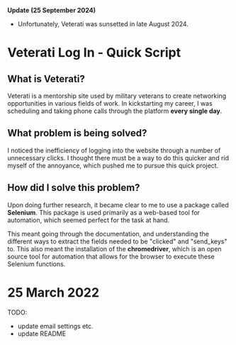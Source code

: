 **Update (25 September 2024)**
- Unfortunately, Veterati was sunsetted in late August 2024. 

# Veterati Log In - Quick Script

## What is Veterati?

Veterati is a mentorship site used by military veterans to create networking opportunities in various fields of work. In kickstarting my career, I was scheduling and taking phone calls through the platform **every single day**.

## What problem is being solved?

I noticed the inefficiency of logging into the website through a number of unnecessary clicks. I thought there must be a way to do this quicker and rid myself of the annoyance, which pushed me to pursue this quick project.

## How did I solve this problem?

Upon doing further research, it became clear to me to use a package called __Selenium__. This package is used primarily as a web-based tool for automation, which seemed perfect for the task at hand. 

This meant going through the documentation, and understanding the different ways to extract the fields needed to be "clicked" and "send_keys" to. This also meant the installation of the __chromedriver__, which is an open source tool for automation that allows for the browser to execute these Selenium functions. 

# 25 March 2022
TODO: 
- update email settings etc.
- update README
